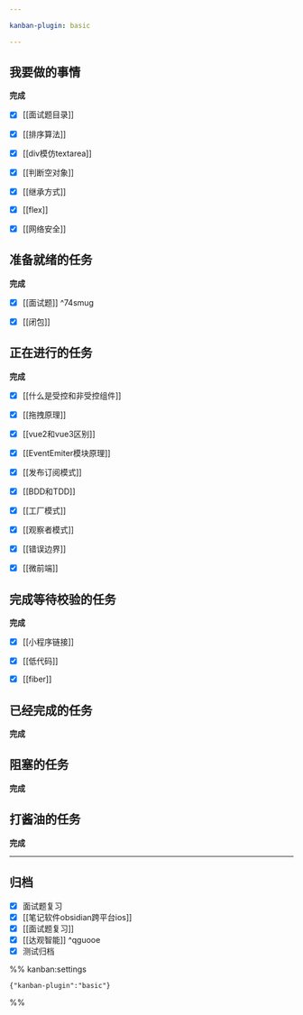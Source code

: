 ```yaml
---

kanban-plugin: basic

---
```


## 我要做的事情

**完成**
- [x] [[面试题目录]]
- [x] [[排序算法]]
- [x] [[div模仿textarea]]
- [x] [[判断空对象]]
- [x] [[继承方式]]
- [x] [[flex]]
- [x] [[网络安全]]


## 准备就绪的任务

**完成**
- [x] [[面试题]] ^74smug
- [x] [[闭包]]


## 正在进行的任务

**完成**
- [x] [[什么是受控和非受控组件]]
- [x] [[拖拽原理]]
- [x] [[vue2和vue3区别]]
- [x] [[EventEmiter模块原理]]
- [x] [[发布订阅模式]]
- [x] [[BDD和TDD]]
- [x] [[工厂模式]]
- [x] [[观察者模式]]
- [x] [[错误边界]]
- [x] [[微前端]]


## 完成等待校验的任务

**完成**
- [x] [[小程序链接]]
- [x] [[低代码]]
- [x] [[fiber]]


## 已经完成的任务

**完成**


## 阻塞的任务

**完成**


## 打酱油的任务

**完成**


***

## 归档

- [x] 面试题复习
- [x] [[笔记软件obsidian跨平台ios]]
- [x] [[面试题复习]]
- [x] [[达观智能]] ^qguooe
- [x] 测试归档

%% kanban:settings
```
{"kanban-plugin":"basic"}
```
%%